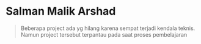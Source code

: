 # Salman Malik Arshad 

 >Beberapa project ada yg hilang karena sempat terjadi kendala teknis. Namun project tersebut terpantau pada saat proses pembelajaran

